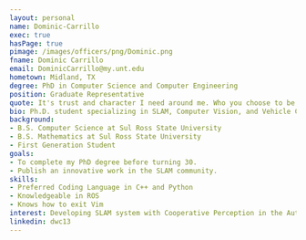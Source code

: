 ```yaml
---
layout: personal
name: Dominic-Carrillo
exec: true
hasPage: true
pimage: /images/officers/png/Dominic.png
fname: Dominic Carrillo
email: DominicCarrillo@my.unt.edu
hometown: Midland, TX
degree: PhD in Computer Science and Computer Engineering
position: Graduate Representative
quote: It's trust and character I need around me. Who you choose to be around you, let you know who you are.
bio: Ph.D. student specializing in SLAM, Computer Vision, and Vehicle Control in the Connected Autonomous Vehicle lab under supervision of Dr. Qing Yang. However, as much time spent in the lab is same time spend talking to family.
background: 
- B.S. Computer Science at Sul Ross State University
- B.S. Mathematics at Sul Ross State University
- First Generation Student
goals:
- To complete my PhD degree before turning 30.
- Publish an innovative work in the SLAM community.
skills:
- Preferred Coding Language in C++ and Python
- Knowledgeable in ROS
- Knows how to exit Vim
interest: Developing SLAM system with Cooperative Perception in the Autonomous Vehicles field.
linkedin: dwc13
---
```

